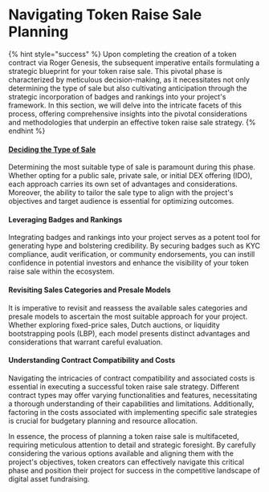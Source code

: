 # Navigating Token Raise Sale Planning

{% hint style="success" %}
Upon completing the creation of a token contract via Roger Genesis, the subsequent imperative entails formulating a strategic blueprint for your token raise sale. This pivotal phase is characterized by meticulous decision-making, as it necessitates not only determining the type of sale but also cultivating anticipation through the strategic incorporation of badges and rankings into your project's framework. In this section, we will delve into the intricate facets of this process, offering comprehensive insights into the pivotal considerations and methodologies that underpin an effective token raise sale strategy.
{% endhint %}

#### [Deciding the Type of Sale](../../../solana-chain/solana-chain/roger-pad-details/sales-categories/)

Determining the most suitable type of sale is paramount during this phase. Whether opting for a public sale, private sale, or initial DEX offering (IDO), each approach carries its own set of advantages and considerations. Moreover, the ability to tailor the sale type to align with the project's objectives and target audience is essential for optimizing outcomes.

#### &#x20;Leveraging Badges and Rankings

Integrating badges and rankings into your project serves as a potent tool for generating hype and bolstering credibility. By securing badges such as KYC compliance, audit verification, or community endorsements, you can instill confidence in potential investors and enhance the visibility of your token raise sale within the ecosystem.

#### &#x20;Revisiting Sales Categories and Presale Models

It is imperative to revisit and reassess the available sales categories and presale models to ascertain the most suitable approach for your project. Whether exploring fixed-price sales, Dutch auctions, or liquidity bootstrapping pools (LBP), each model presents distinct advantages and considerations that warrant careful evaluation.

#### &#x20;Understanding Contract Compatibility and Costs

Navigating the intricacies of contract compatibility and associated costs is essential in executing a successful token raise sale strategy. Different contract types may offer varying functionalities and features, necessitating a thorough understanding of their capabilities and limitations. Additionally, factoring in the costs associated with implementing specific sale strategies is crucial for budgetary planning and resource allocation.

&#x20;In essence, the process of planning a token raise sale is multifaceted, requiring meticulous attention to detail and strategic foresight. By carefully considering the various options available and aligning them with the project's objectives, token creators can effectively navigate this critical phase and position their project for success in the competitive landscape of digital asset fundraising.
